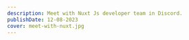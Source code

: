 ```yaml
---
description: Meet with Nuxt Js developer team in Discord.
publishDate: 12-08-2023
cover: meet-with-nuxt.jpg
---
```

